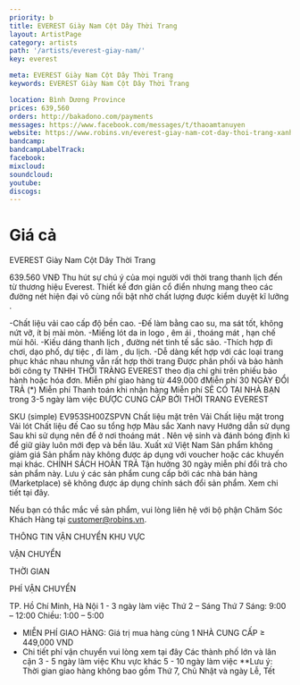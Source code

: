 ```yaml
---
priority: b
title: EVEREST Giày Nam Cột Dây Thời Trang
layout: ArtistPage
category: artists
path: '/artists/everest-giay-nam/'
key: everest

meta: EVEREST Giày Nam Cột Dây Thời Trang
keywords: EVEREST Giày Nam Cột Dây Thời Trang

location: Bình Dương Province
prices: 639,560
orders: http://bakadono.com/payments
messages: https://www.facebook.com/messages/t/thaoamtanuyen
website: https://www.robins.vn/everest-giay-nam-cot-day-thoi-trang-xanh-bi%E1%BB%83n-737999.html
bandcamp: 
bandcampLabelTrack: 
facebook: 
mixcloud: 
soundcloud: 
youtube: 
discogs: 
---
```


# Giá cả

EVEREST
Giày Nam Cột Dây Thời Trang
 
639.560 VNĐ
Thu hút sự chú ý của mọi người với thời trang thanh lịch đến từ thương hiệu Everest. Thiết kế đơn giản cổ điển nhưng mang theo các đường nét hiện đại vô cùng nổi bật nhờ chất lượng được kiểm duyệt kĩ lưỡng .

-Chất liệu vải cao cấp độ bền cao.
-Đế làm bằng cao su, ma sát tốt, không nứt vỡ, ít bị mài mòn.
-Miếng lót da in logo , êm ái , thoáng mát , hạn chế mùi hôi.
-Kiếu dáng thanh lịch , đường nét tinh tế sắc sảo.
-Thích hợp đi chơi, dạo phố, dự tiệc , đi làm , du lịch.
-Dễ dàng kết hợp với các loại trang phục khác nhau nhưng vẫn rất hợp thời trang
Được phân phối và bảo hành bởi công ty TNHH THỜI TRÀNG EVEREST theo địa chỉ ghi trên phiếu bảo hành hoặc hóa đơn.
Miễn phí giao hàng từ 449.000 đMiễn phí
30 NGÀY ĐỔI TRẢ (*) Miễn phí
Thanh toán khi nhận hàng Miễn phí
SẼ CÓ TẠI NHÀ BẠN
trong 3-5 ngày làm việc
ĐƯỢC CUNG CẤP BỞI THỜI TRANG EVEREST


SKU (simple)	EV953SH00ZSPVN
Chất liệu mặt trên	Vải
Chất liệu mặt trong	Vải lót
Chất liệu đế	Cao su tổng hợp
Màu sắc	Xanh navy
Hướng dẫn sử dụng	Sau khi sử dụng nên để ở nơi thoáng mát . Nên vệ sinh và đánh bóng định kì để giữ giày luôn mới đẹp và bền lâu.
Xuất xứ	Việt Nam
Sản phẩm không giảm giá	Sản phẩm này không được áp dụng với voucher hoặc các khuyến mại khác.
CHÍNH SÁCH HOÀN TRẢ
Tận hưởng 30 ngày miễn phí đổi trả cho sản phẩm này. 
Lưu ý các sản phẩm cung cấp bởi các nhà bán hàng (Marketplace) sẽ không được áp dụng chính sách đổi sản phẩm.
Xem chi tiết tại đây.


Nếu bạn có thắc mắc về sản phẩm, vui lòng liên hệ với bộ phận Chăm Sóc Khách Hàng tại customer@robins.vn.

THÔNG TIN VẬN CHUYỂN
KHU VỰC

VẬN CHUYỂN

THỜI GIAN

PHÍ VẬN CHUYỂN

TP. Hồ Chí Minh, Hà Nội	1 - 3 ngày làm việc	Thứ 2 – Sáng Thứ 7
Sáng: 9:00 – 12:00
Chiều: 1:00 – 5:00
- MIỄN PHÍ GIAO HÀNG: Giá trị mua hàng cùng 1 NHÀ CUNG CẤP ≥ 449,000 VND
- Chi tiết phí vận chuyển vui lòng xem tại đây
Các thành phố lớn và lân cận	3 - 5 ngày làm việc
Khu vực khác	5 - 10 ngày làm việc
**Lưu ý: Thời gian giao hàng không bao gồm Thứ 7, Chủ Nhật và ngày Lễ, Tết